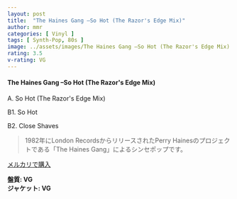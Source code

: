 ```yaml
---
layout: post
title:  "The Haines Gang –So Hot (The Razor's Edge Mix)"
author: mmr
categories: [ Vinyl ]
tags: [ Synth-Pop, 80s ]
image: ../assets/images/The Haines Gang –So Hot (The Razor's Edge Mix).jpg
rating: 3.5
v-rating: VG
---
```


#### The Haines Gang –So Hot (The Razor's Edge Mix)

A. So Hot (The Razor's Edge Mix)

B1. So Hot

B2. Close Shaves

> 1982年にLondon RecordsからリリースされたPerry Hainesのプロジェクトである「The Haines Gang」によるシンセポップです。



[メルカリで購入](https://jp.mercari.com/item/m79337088117)


<div class="mt-4 mb-4 d-flex align-items-center">
<strong class="mr-1">盤質: VG</strong>
</div>
<div class="mt-4 mb-4 d-flex align-items-center">
<strong class="mr-1">ジャケット: VG</strong>
</div>
